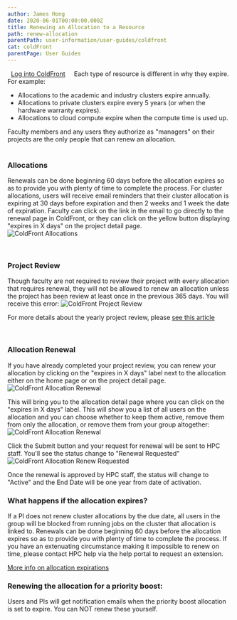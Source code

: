 ```yaml
---
author: James Hong
date: 2020-06-01T00:00:00.000Z
title: Renewing an Allocation to a Resource
path: renew-allocation
parentPath: user-information/user-guides/coldfront
cat: coldFront
parentPage: User Guides
---
```


&nbsp;
[Log into ColdFront](https://hpcaccount.usc.edu/)
&nbsp;
&nbsp;
Each type of resource is different in why they expire.  For example:
* Allocations to the academic and industry clusters expire annually.  
* Allocations to private clusters expire every 5 years (or when the hardware warranty expires). 
* Allocations to cloud compute expire when the compute time is used up.  

Faculty members and any users they authorize as "managers" on their projects are the only people that can renew an allocation.  
&nbsp;
&nbsp;
### Allocations
Renewals can be done beginning 60 days before the allocation expires so as to provide you with plenty of time to complete the process.  For cluster allocations, users will receive email reminders that their cluster allocation is expiring at 30 days before expiration and then 2 weeks and 1 week the date of expiration.  Faculty can click on the link in the email to go directly to the renewal page in ColdFront, or they can click on the yellow button displaying "expires in X days" on the project detail page.  
![ColdFront Allocations](/images/coldfront_allocation_overview2.png)

&nbsp;
&nbsp;
### Project Review
Though faculty are not required to review their project with every allocation that requires renewal, they will not be allowed to renew an allocation unless the project has been review at least once in the previous 365 days.  You will receive this error:
![ColdFront Project Review](/images/coldfront_allocation_review.png)

For more details about the yearly project review, please [see this article](yearly-project-renewal)

&nbsp;
&nbsp;
### Allocation Renewal
If you have already completed your project review, you can renew your allocation by clicking on the "expires in X days" label next to the allocation either on the home page or on the project detail page.
![ColdFront Allocation Renewal](/images/coldfront_allocation_expires.png)


This will bring you to the allocation detail page where you can click on the "expires in X days" label.  This will show you a list of all users on the allocation and you can choose whether to keep them active, remove them from only the allocation, or remove them from your group altogether:
![ColdFront Allocation Renewal](/images/coldfront_allocation_renew.png)


Click the Submit button and your request for renewal will be sent to HPC staff.  You'll see the status change to "Renewal Requested"
![ColdFront Allocation Renew Requested](/images/coldfront_allocation_renewrequested.png)


Once the renewal is approved by HPC staff, the status will change to "Active" and the End Date will be one year from date of activation.
&nbsp;
&nbsp;
### What happens if the allocation expires?

If a PI does not renew cluster allocations by the due date, all users in the group will be blocked from running jobs on the cluster that allocation is linked to.  Renewals can be done beginning 60 days before the allocation expires so as to provide you with plenty of time to complete the process.  If you have an extenuating circumstance making it impossible to renew on time, please contact HPC help via the help portal to request an extension.

[More info on allocation expirations](allocation-expiration)
&nbsp;
&nbsp;
### Renewing the allocation for a priority boost:

Users and PIs will get notification emails when the priority boost allocation is set to expire.  You can NOT renew these yourself.  

